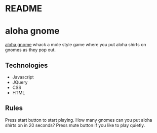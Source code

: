 # README


# aloha gnome
[aloha gnome](https://sdean14.github.io/js-aloha-gnome/) whack a mole style game where you put aloha shirts on gnomes as they pop out. 


## Technologies 
* Javascript
* JQuery
* CSS
* HTML

## Rules
Press start button to start playing.
How many gnomes can you put aloha shirts on in 20 seconds?
Press mute button if you like to play quietly.